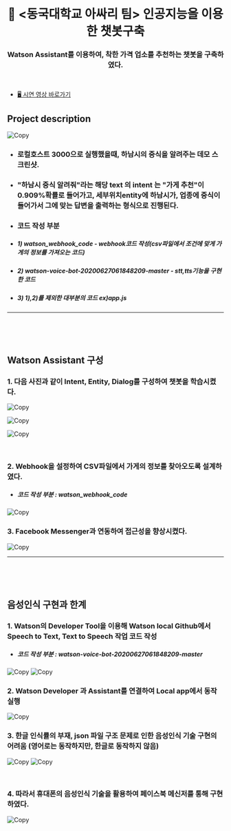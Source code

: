 <h1 align="center" style="border-bottom: none;">🚀 <동국대학교 아싸리 팀> 인공지능을 이용한 챗봇구축</h1>
<h3 align="center">Watson Assistant를 이용하여, 착한 가격 업소를 추천하는 챗봇을 구축하였다.</h3>

<br/>

- <a href="https://www.youtube.com/watch?v=n5nJERzv2Ow&t=148s">🖥 시연 영상 바로가기</a>

## Project description

![Copy](readme_images/demo_screenshot.png)

- <h3 align="left">로컬호스트 3000으로 실행했을때, 하남시의 중식을 알려주는 데모 스크린샷.</h3>
- <h3 align="left">"하남시 중식 알려줘"라는 해당 text 의 intent 는 "가게 추천"이 0.909%확률로 들어가고, 세부위치entity에 하남시가, 업종에 중식이 들어가서 그에 맞는 답변을 출력하는 형식으로 진행된다.</h3>
- <h3 align="left">코드 작성 부분</h3>

- <h5 align="left">1) watson_webhook_code - webhook코드 작성(csv파일에서 조건에 맞게 가게의 정보를 가져오는 코드)</h3>
- <h5 align="left">2) watson-voice-bot-20200627061848209-master - stt,tts기능을 구현한 코드 </h3>
- <h5 align="left">3) 1),2)를 제외한 대부분의 코드 ex)app.js</h3>

---



<br/>

<br/>

<br/>

## Watson Assistant 구성

<h3 align="left">1. 다음 사진과 같이 Intent, Entity, Dialog를 구성하여 챗봇을 학습시켰다.</h3>

![Copy](readme_images/intent.png)

![Copy](readme_images/entity.png)

![Copy](readme_images/dialog.png)

<br/>

<h3 align="left">2. Webhook을 설정하여 CSV파일에서 가게의 정보를 찾아오도록 설계하였다.</h3>

- <h5 align="left">코드 작성 부분 : watson_webhook_code </h3>

![Copy](readme_images/webhook.png)
<br/>

<h3 align="left">3. Facebook Messenger과 연동하여 접근성을 향상시켰다.</h3>

![Copy](readme_images/fb.png)

---

<br/>
<br/>

<br/>

## 음성인식 구현과 한계

<h3 align="left">1. Watson의 Developer Tool을 이용해 Watson local Github에서 Speech to Text, Text to Speech 작업 코드 작성</h3>

- <h5 align="left">코드 작성 부분 : watson-voice-bot-20200627061848209-master </h3>

![Copy](readme_images/stt_1.png)
![Copy](readme_images/stt_2.png)
<br/>

<h3 align="left">2. Watson Developer 과 Assistant를 연결하여 Local app에서 동작 실행</h3>

![Copy](readme_images/stt_flow.png)
<br/>

<h3 align="left">3. 한글 인식률의 부재, json 파일 구조 문제로 인한 음성인식 기술 구현의 어려움 (영어로는 동작하지만, 한글로 동작하지 않음)</h3>

![Copy](readme_images/stt_understand_eng.png)
![Copy](readme_images/stt_understand.png)

<br/>

<h3 align="left">4. 따라서 휴대폰의 음성인식 기술을 활용하여 페이스북 메신저를 통해 구현하였다.</h3>

![Copy](readme_images/phone.png)
